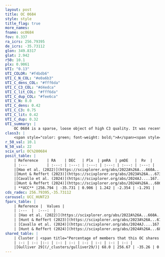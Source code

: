 ```yaml
---
layout: post
title: OC 0684
style: style
title_flag: true
more_names: 
fname: oc0684
fov: 0.337
ra_icrs: 256.79395
de_icrs: -35.73112
glon: 349.8317
glat: 2.942
r50: 10.1
plx: 0.9061
UTI: "0.13"
UTI_COLOR: "#f4bdb6"
UTI_C_N_COL: "#e0a6b3"
UTI_C_dens_COL: "#fff6da"
UTI_C_C3_COL: "#d4edca"
UTI_C_lit_COL: "#fff6da"
UTI_C_dup_COL: "#fee6ca"
UTI_C_N: 0.0
UTI_C_dens: 0.42
UTI_C_C3: 0.75
UTI_C_lit: 0.42
UTI_C_dup: 0.32
UTI_summary: |
    OC 0684 is a sparse, loose object of high C3 quality. It was recently reported in the literature.<br><br><span style="color: #99180f; font-weight: bold;">Warning: </span>This is possibly a duplicated object, which shares a significant percentage of members with at least one previously reported entry.<br><br><span style="color: #99180f; font-weight: bold;">Warning: </span>contains less than 25 stars with <i>P>0.5</i> estimated.
class3: |
    <span style="color: green; font-weight: bold;">A</span><span style="color: #FFC300; font-weight: bold;">B</span>
r_50_val: 10.1
N_50_val: 22
scix_url: OC%200684
posit_table: |
    | Reference    | RA    | DEC   | Plx  | pmRA  | pmDE   |  Rv  |
    | :---         | :---: | :---: | :---: | :---: | :---: | :---: |
    |[Hao et al. (2022)](https://scixplorer.org/abs/2022A%26A...660A...4H) | 256.809 | -35.796 | 0.901 | 1.254 | -2.399 | -- |
    |[Hunt & Reffert (2023)](https://scixplorer.org/abs/2023A%26A...673A.114H) | 256.773 | -35.804 | 0.897 | 1.253 | -2.272 | 13.018 |
    |[Cavallo et al. (2024)](https://scixplorer.org/abs/2024AJ....167...12C) | 256.629 | -35.392 | 0.898 | -- | -- | -- |
    |[Hunt & Reffert (2024)](https://scixplorer.org/abs/2024A%26A...686A..42H) | 256.773 | -35.804 | 0.897 | 1.253 | -2.272 | 13.018 |
    | **UCC** |256.794 | -35.731 | 0.906 | 1.242 | -2.354 | -1.291 | 
cds_radec: 256.79395,-35.73112
carousel: UCC_HUNT23
fpars_table: |
    | Reference |  Values |
    | :---  |  :---:  |
    | [Hao et al. (2022)](https://scixplorer.org/abs/2022A%26A...660A...4H) | `AG=1.94, age=6.7, Z=0.023` |
    | [Hunt & Reffert (2023)](https://scixplorer.org/abs/2023A%26A...673A.114H) | `AV50=1.683, diffAV50=2.655, MOD50=10.097, logAge50=6.754` |
    | [Cavallo et al. (2024)](https://scixplorer.org/abs/2024AJ....167...12C) | `AV50=1.84, dMod50=10.11, logAge50=6.93, [Fe/H]50=-0.09` |
    | [Hunt & Reffert (2024)](https://scixplorer.org/abs/2024A%26A...686A..42H) | `MassJ=1303.82` |
shared_table: |
    | Cluster | <span title="Percentage of members that this OC shares with the ones listed">%</span>   | RA   | DEC   | Plx   | pmRA  | pmDE  | Rv | UTI |
    | :-: | :-: |:-: | :-: | :-: | :-: | :-: | :-: | :-: |
    |[Gulliver 29](/_clusters/gulliver29/)| 68.0 | 256.67 | -35.26 | 0.9 | 1.28 | -2.2 | 5.0 |0.66 |
---
```

